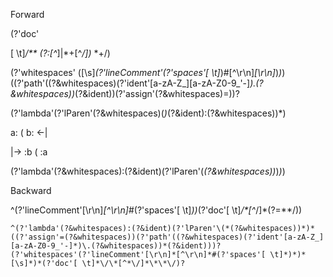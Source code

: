 Forward

(?'doc'

[ \t]*\/\*\*
(?:[^*]|\*+[^*\/])*
\*+\/)

(?'whitespaces'
([\s]*(?'lineComment'(?'spaces'[ \t]*)#[^\r\n]*[\r\n]*)*)*) ((?'path'((?&whitespaces)(?'ident'[a-zA-Z_][a-zA-Z0-9_'-]*)\.(?&whitespaces))*(?&ident))(?'assign'(?&whitespaces)=))?

(?'lambda'(?'lParen'(?&whitespaces)\(*)*(?&ident):(?&whitespaces))*)


a: ( b: <-|

|-> :b ( :a

(?'lambda'(?&whitespaces):(?&ident)(?'lParen'\(*(?&whitespaces))*)*)*)

Backward

^(?'lineComment'[\r\n]*[^\r\n]*#(?'spaces'[ \t]*))*(?'doc'[ \t]*\/\*[^*\/]*(?=\*\*\/))


```regex
^(?'lambda'(?&whitespaces):(?&ident)(?'lParen'\(*(?&whitespaces))*)*((?'assign'=(?&whitespaces))(?'path'((?&whitespaces)(?'ident'[a-zA-Z_][a-zA-Z0-9_'-]*)\.(?&whitespaces))*(?&ident)))?(?'whitespaces'(?'lineComment'[\r\n]*[^\r\n]*#(?'spaces'[ \t]*)*)*[\s]*)*(?'doc'[ \t]*\/\*[^*\/]*\*\*\/)?
```
